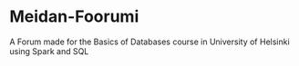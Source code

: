 # Meidan-Foorumi

A Forum made for the Basics of Databases course in University of Helsinki using Spark and SQL

